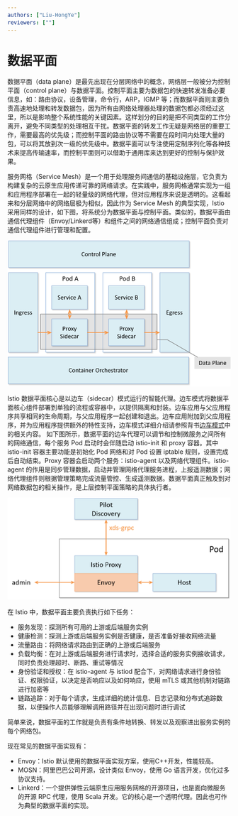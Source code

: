 ```yaml
---
authors: ["Liu-HongYe"]
reviewers: [""]
---
```


# 数据平面

数据平面（data plane）是最先出现在分层网络中的概念，网络层一般被分为控制平面（control plane）与数据平面。控制平面主要为数据包的快速转发准备必要信息，如：路由协议，设备管理，命令行，ARP，IGMP 等；而数据平面则主要负责高速地处理和转发数据包，因为所有由网络处理器处理的数据包都必须经过这里，所以是影响整个系统性能的关键因素。这样划分的目的是把不同类型的工作分离开，避免不同类型的处理相互干扰。数据平面的转发工作无疑是网络层的重要工作，需要最高的优先级；而控制平面的路由协议等不需要在段时间内处理大量的包，可以将其放到次一级的优先级中。数据平面可以专注使用定制序列化等各种技术来提高传输速率，而控制平面则可以借助于通用库来达到更好的控制与保护效果。

服务网格（Service Mesh）是一个用于处理服务间通信的基础设施层，它负责为构建复杂的云原生应用传递可靠的网络请求。在实践中，服务网格通常实现为一组和应用程序部署在一起的轻量级的网络代理，但对应用程序来说是透明的。这看起来和分层网络中的网络层极为相似，因此作为 Service Mesh 的典型实现，Istio 采用同样的设计，如下图，将系统分为数据平面与控制平面。类似的，数据平面由通信代理组件（Envoy/Linkerd等）和组件之间的网络通信组成；控制平面负责对通信代理组件进行管理和配置。
  
![Service Mesh 分层架构](../images/concepts-data-plane-overview.png)
 
Istio 数据平面核心是以边车（sidecar）模式运行的智能代理。边车模式将数据平面核心组件部署到单独的流程或容器中，以提供隔离和封装。边车应用与父应用程序共享相同的生命周期，与父应用程序一起创建和退出。边车应用附加到父应用程序，并为应用程序提供额外的特性支持，边车模式详细介绍请参照背书[边车模式](sidecar.md)中的相关内容。
如下图所示，数据平面的边车代理可以调节和控制微服务之间所有的网络通信，每个服务 Pod 启动时会伴随启动 istio-init 和 proxy 容器。其中 istio-init 容器主要功能是初始化 Pod 网络和对 Pod 设置 iptable 规则，设置完成后自动结束。Proxy 容器会启动两个服务：istio-agent 以及网络代理组件。istio-agent 的作用是同步管理数据，启动并管理网络代理服务进程，上报遥测数据；网络代理组件则根据管理策略完成流量管控、生成遥测数据。数据平面真正触及到对网络数据包的相关操作，是上层控制平面策略的具体执行者。

![Data Plane 架构图](../images/concepts-data-plane-arch.png)
  
在 Istio 中，数据平面主要负责执行如下任务：
- 服务发现：探测所有可用的上游或后端服务实例
- 健康检测：探测上游或后端服务实例是否健康，是否准备好接收网络流量
- 流量路由：将网络请求路由到正确的上游或后端服务
- 负载均衡：在对上游或后端服务进行请求时，选择合适的服务实例接收请求，同时负责处理超时、断路、重试等情况
- 身份验证和授权：在 istio-agent 与 istiod 配合下，对网络请求进行身份验证、权限验证，以决定是否响应以及如何响应，使用 mTLS 或其他机制对链路进行加密等
- 链路追踪：对于每个请求，生成详细的统计信息、日志记录和分布式追踪数据，以便操作人员能够理解调用路径并在出现问题时进行调试

简单来说，数据平面的工作就是负责有条件地转换、转发以及观察进出服务实例的每个网络包。
  
现在常见的数据平面实现有：
- Envoy：Istio 默认使用的数据平面实现方案，使用C++开发，性能较高。
- MOSN：阿里巴巴公司开源，设计类似 Envoy，使用 Go 语言开发，优化过多协议支持。
- Linkerd：一个提供弹性云端原生应用服务网格的开源项目，也是面向微服务的开源 RPC 代理，使用 Scala 开发。它的核心是一个透明代理。因此也可作为典型的数据平面的实现。